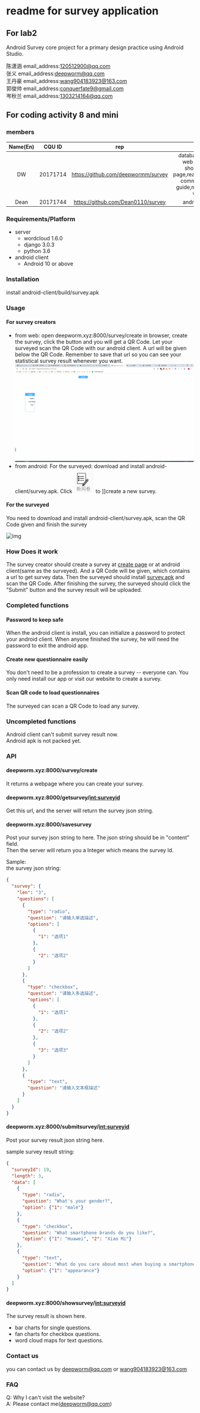 # readme for survey application

## For lab2

Android Survey core project for a primary design practice using Android Studio.

陈潇涵 email_address:120512900@qq.com  
张义 email_address:deepworm@qq.com  
王丹豪 email_address:wang904183923@163.com  
郭俊帅 email_address:conquerfate9@gmail.com  
岑秋兰 email_address:1303214164@qq.com

## For coding activity 8 and mini

### members

| Name(En) |  CQU ID  |                 rep                 |                                        job                                        |
| :------: | :------: | :---------------------------------: | :-------------------------------------------------------------------------------: |
|    DW    | 20171714 | https://github.com/deepwormm/survey | database design, web services, showsurvey page,readme.md,http communication guide,make gif and video |
|   Dean   | 20171744 | https://github.com/Dean0110/survey |                                  android client                                   |

### Requirements/Platform

- server
  - wordcloud 1.6.0
  - django 3.0.3
  - python 3.6
- android client
  - Android 10 or above

### Installation

install android-client/build/survey.apk

### Usage

#### For survey creators

- from web: open deepworm.xyz:8000/survey/create in browser, create the survey, click the button and you will get a QR Code. Let your surveyed scan the QR Code with our android client. A url will be given below the QR Code. Remember to save that url so you can see your statistical survey result whenever you want.
  ![img](server/create_see_survey.gif)
- from android: For the surveyed: download and install android-client/survey.apk. Click ![img](android-client/icon_create.png) to ]]create a new survey.

#### For the surveyed

You need to download and install android-client/survey.apk, scan the QR Code given and finish the survey

![img](android-client/fill_in_survey.gif)

### How Does it work

The survey creator should create a survey at [create page](deepworm.xyz:8000/survey/create) or at android client(same as the surveyed). And a QR Code will be given, which contains a url to get survey data. Then the surveyed should install [survey.apk](./android-client/survey.apk) and scan the QR Code. After finishing the survey, the surveyed should click the "Submit" button and the survey result will be uploaded.

### Completed functions

#### Password to keep safe

When the android client is install, you can initialize a password to protect your android client. When anyone finished the survey, he will need the password to exit the android app.

#### Create new questionnaire easily

You don't need to be a profession to create a survey -- everyone can. You only need install our app or visit our website to create a survey.

#### Scan QR code to load questionnaires

The surveyed can scan a QR Code to load any survey.

### Uncompleted functions

Android client can't submit survey result now.   
Android apk is not packed yet.

### API

#### deepworm.xyz:8000/survey/create

It returns a webpage where you can create your survey.

#### deepworm.xyz:8000/getsurvey/<int:surveyid>

Get this url, and the server will return the survey json string.

#### deepworm.xyz:8000/savesurvey

Post your survey json string to here. The json string should be in "content" field.  
Then the server will return you a Integer which means the survey Id.

Sample:  
the survey json string:

```json
{
  "survey": {
    "len": "3",
    "questions": [
      {
        "type": "radio",
        "question": "请输入单选描述",
        "options": [
          {
            "1": "选项1"
          },
          {
            "2": "选项2"
          }
        ]
      },
      {
        "type": "checkbox",
        "question": "请输入多选描述",
        "options": [
          {
            "1": "选项1"
          },
          {
            "2": "选项2"
          },
          {
            "3": "选项3"
          }
        ]
      },
      {
        "type": "text",
        "question": "请输入文本框描述"
      }
    ]
  }
}
```

#### deepworm.xyz:8000/submitsurvey/<int:surveyid>

Post your survey result json string here.

sample survey result string:

```json
{
  "surveyId": 19,
  "length": 3,
  "data": [
    {
      "type": "radio",
      "question": "What's your gender?",
      "option": {"1": "male"}
    },
    {
      "type": "checkbox",
      "question": "What smartphone brands do you like?",
      "option": {"1": "Huawei", "2": "Xiao Mi"}
    },
    {
      "type": "text",
      "question": "What do you care aboud most when buying a smartphone?",
      "option": {"1": "appearance"}
    }
  ]
}
```

#### deepworm.xyz:8000/showsurvey/<int:surveyid>

The survey result is shown here.

- bar charts for single questions.
- fan charts for checkbox questions.
- word cloud maps for text questions.

### Contact us

you can contact us by deepworm@qq.com or wang904183923@163.com

### FAQ

Q: Why I can't visit the website?  
A: Please contact me(deepworm@qq.com)
